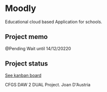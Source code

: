 # Moodly
Educational cloud based Application for schools. 

## Project memo
@Pending Wait until 14/12/20220

## Project status
[See kanban board](https://github.com/daniel-dominguez-daw/m14-daw-project/projects/1)

CFGS DAW 2 DUAL Project. Joan D'Austria
